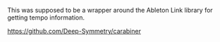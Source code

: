 This was supposed to be a wrapper around the Ableton Link library for getting tempo information.

https://github.com/Deep-Symmetry/carabiner
